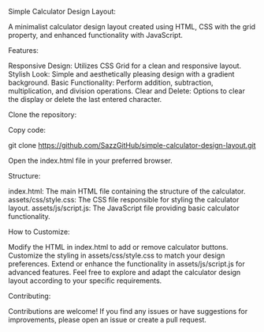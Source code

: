 Simple Calculator Design Layout:

A minimalist calculator design layout created using HTML, CSS with the grid property, and enhanced functionality with JavaScript.

Features:

Responsive Design: Utilizes CSS Grid for a clean and responsive layout.
Stylish Look: Simple and aesthetically pleasing design with a gradient background.
Basic Functionality: Perform addition, subtraction, multiplication, and division operations.
Clear and Delete: Options to clear the display or delete the last entered character.


Clone the repository:

Copy code:

git clone https://github.com/SazzGitHub/simple-calculator-design-layout.git


Open the index.html file in your preferred browser.


Structure:

index.html: The main HTML file containing the structure of the calculator.
assets/css/style.css: The CSS file responsible for styling the calculator layout.
assets/js/script.js: The JavaScript file providing basic calculator functionality.

How to Customize:

Modify the HTML in index.html to add or remove calculator buttons.
Customize the styling in assets/css/style.css to match your design preferences.
Extend or enhance the functionality in assets/js/script.js for advanced features.
Feel free to explore and adapt the calculator design layout according to your specific requirements.


Contributing:

Contributions are welcome! If you find any issues or have suggestions for improvements, please open an issue or create a pull request.
